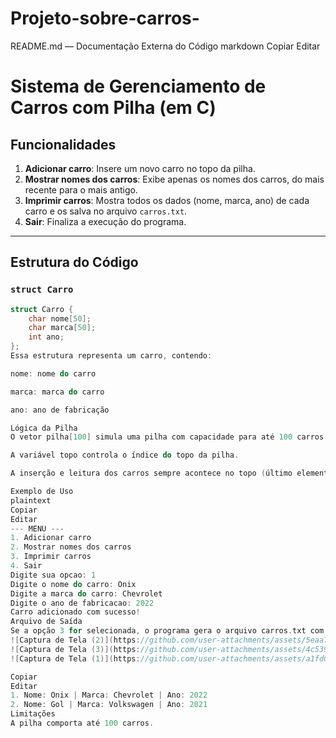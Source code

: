 # Projeto-sobre-carros-
README.md — Documentação Externa do Código
markdown
Copiar
Editar
# Sistema de Gerenciamento de Carros com Pilha (em C)

## Funcionalidades

1. **Adicionar carro**: Insere um novo carro no topo da pilha.
2. **Mostrar nomes dos carros**: Exibe apenas os nomes dos carros, do mais recente para o mais antigo.
3. **Imprimir carros**: Mostra todos os dados (nome, marca, ano) de cada carro e os salva no arquivo `carros.txt`.
4. **Sair**: Finaliza a execução do programa.

---

## Estrutura do Código

### `struct Carro`

```c
struct Carro {
    char nome[50];
    char marca[50];
    int ano;
};
Essa estrutura representa um carro, contendo:

nome: nome do carro

marca: marca do carro

ano: ano de fabricação

Lógica da Pilha
O vetor pilha[100] simula uma pilha com capacidade para até 100 carros.

A variável topo controla o índice do topo da pilha.

A inserção e leitura dos carros sempre acontece no topo (último elemento adicionado).

Exemplo de Uso
plaintext
Copiar
Editar
--- MENU ---
1. Adicionar carro
2. Mostrar nomes dos carros
3. Imprimir carros 
4. Sair
Digite sua opcao: 1
Digite o nome do carro: Onix
Digite a marca do carro: Chevrolet
Digite o ano de fabricacao: 2022
Carro adicionado com sucesso!
Arquivo de Saída
Se a opção 3 for selecionada, o programa gera o arquivo carros.txt com os dados dos carros, no seguinte formato:
![Captura de Tela (2)](https://github.com/user-attachments/assets/5eaa76f9-59b2-42a5-8c8c-2b089710c224)
![Captura de Tela (3)](https://github.com/user-attachments/assets/4c539bdd-bc8b-44c6-ab6d-a0cee82e64ec)
![Captura de Tela (1)](https://github.com/user-attachments/assets/a1fd0ed8-2466-4fd4-8f2d-013d455c0994)

Copiar
Editar
1. Nome: Onix | Marca: Chevrolet | Ano: 2022
2. Nome: Gol | Marca: Volkswagen | Ano: 2021
Limitações
A pilha comporta até 100 carros.
